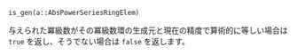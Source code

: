 ```
is_gen(a::AbsPowerSeriesRingElem)
```

与えられた冪級数がその冪級数環の生成元と現在の精度で算術的に等しい場合は `true` を返し、そうでない場合は `false` を返します。
